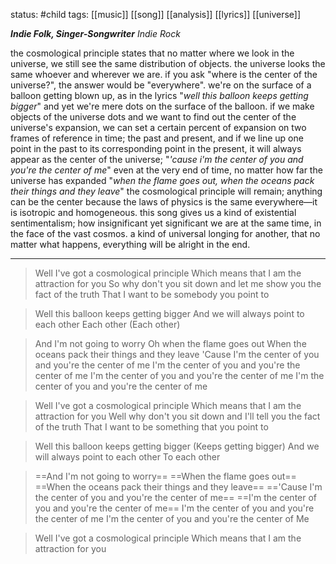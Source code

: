 status: #child 
tags: [[music]] [[song]] [[analysis]] [[lyrics]] [[universe]] 

***Indie Folk, Singer-Songwriter***
*Indie Rock*

the cosmological principle states that no matter where we look in the universe, we still see the same distribution of objects. the universe looks the same whoever and wherever we are. if you ask "where is the center of the universe?", the answer would be "everywhere". we're on the surface of a balloon getting blown up, as in the lyrics "*well this balloon keeps getting bigger*" and yet we're mere dots on the surface of the balloon. if we make objects of the universe dots and we want to find out the center of the universe's expansion, we can set a certain percent of expansion on two frames of reference in time; the past and present, and if we line up one point in the past to its corresponding point in the present, it will always appear as the center of the universe; "*'cause i'm the center of you and you're the center of me*" even at the very end of time, no matter how far the universe has expanded "*when the flame goes out, when the oceans pack their things and they leave*" the cosmological principle will remain; anything can be the center because the laws of physics is the same everywhere—it is isotropic and homogeneous. this song gives us a kind of existential sentimentalism; how insignificant yet significant we are at the same time, in the face of the vast cosmos. a kind of universal longing for another, that no matter what happens, everything will be alright in the end.

---

>Well I've got a cosmological principle
>Which means that I am the attraction for you
>So why don't you sit down and let me show you the fact of the truth
>That I want to be somebody you point to

>Well this balloon keeps getting bigger
>And we will always point to each other
>Each other
>(Each other)

>And I'm not going to worry
>Oh when the flame goes out
>When the oceans pack their things and they leave
>'Cause I'm the center of you and you're the center of me
>I'm the center of you and you're the center of me
>I'm the center of you and you're the center of me
>I'm the center of you and you're the center of me

>Well I've got a cosmological principle
>Which means that I am the attraction for you
>Well why don't you sit down and I'll tell you the fact of the truth
>That I want to be something that you point to

>Well this balloon keeps getting bigger
>(Keeps getting bigger)
>And we will always point to each other
>To each other

>==And I'm not going to worry==
>==When the flame goes out==
>==When the oceans pack their things and they leave==
>=='Cause I'm the center of you and you're the center of me==
>==I'm the center of you and you're the center of me==
>I'm the center of you and you're the center of me
>I'm the center of you and you're the center of
>Me

>Well I've got a cosmological principle
>Which means that I am the attraction for you
